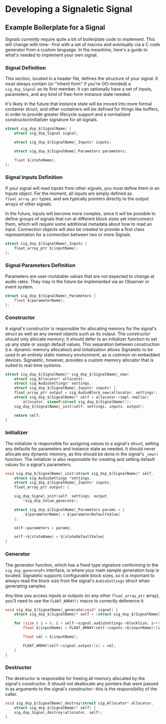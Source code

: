 # Developing a Signaletic Signal

## Example Boilerplate for a Signal

Signals currently require quite a bit of boilerplate code to implement. This will change with time--first with a set of macros and eventually via a C code generator from a custom language. In the meantime, here's a guide to what's needed to implement your own signal.

### Signal Definition

This section, located in a header file, defines the structure of your signal. It must always contain
(or "inherit from" if you're OO-minded) a ```sig_dsp_Signal``` as its first member. It can optionally have a set of inputs, parameters, and any kind of free-form instance state needed.

It's likely in the future that instance state will be moved into more formal container struct, and other containers will be defined for things like buffers, in order to provide greater lifecycle support and a normalized constructor/initializer signature for all signals.

```c
struct sig_dsp_${SignalName} {
    struct sig_dsp_Signal signal;

    struct sig_dsp_${SignalName}_Inputs* inputs;

    struct sig_dsp_${SignalName}_Parameters parameters;

    float ${stateName};
};
```

### Signal Inputs Definition

If your signal will read inputs from other signals, you must define them in an Inputs object. For the moment, all inputs are simply defined as ```float_array_ptr``` types, and are typically pointers directly to the output arrays of other signals.

In the future, inputs will become more complex, since it will be possible to define groups of signals that run at different block sizes yet interconnect them, which will require some additional metadata about how to read an input. Connection objects will also be created to provide a first class representation for a connection between two or more Signals.

```c
struct sig_dsp_${SignalName}_Inputs {
    float_array_ptr ${inputName};
};
```

### Signal Parameters Definition

Parameters are user-mutatable values that are not expected to change at audio rates. They may in the future be implemented via an Observer or event system.

```c
struct sig_dsp_${SignalName}_Parameters {
    float ${parameterName};
};
```

### Constructor

A signal's constructor is responsible for allocating memory for the signal's struct as well as any owned objects such as its output. The constructor should only allocate memory; it should defer to an initializer function to set up any state or assign default values. This separation between construction (i.e. dynamic memory allocation) and initialization allows Signaletic to be used in an entirely static memory environment, as is common on embedded devices. Signaletic, however, provides a custom memory allocator that is suited to real-time systems.

```c
struct sig_dsp_${SignalName}* sig_dsp_${SignalName}_new(
    struct sig_Allocator* allocator,
    struct sig_AudioSettings* settings,
    struct sig_dsp_${SignalName}_Inputs* inputs) {
    float_array_ptr output = sig_AudioBlock_new(allocator, settings);
    struct sig_dsp_${SignalName}* self = allocator->impl->malloc(
        allocator, sizeof(struct sig_dsp_${SignalName}));
    sig_dsp_${SignalName}_init(self, settings, inputs, output);

    return self;
}
```

### Initializer

The initializer is responsible for assigning values to a signal's struct, setting any defaults for parameters and instance state as needed. It should never allocate any dynamic memory, as this should be done in the signal's ```_new()``` function. The initializer is also responsible for creating and setting default values for a signal's parameters.

```c
void sig_dsp_${SignalName}_init(struct sig_dsp_${SignalName}* self,
    struct sig_AudioSettings *settings,
    struct sig_dsp_${SignalName}_Inputs* inputs,
    float_array_ptr output) {

    sig_dsp_Signal_init(self, settings, output,
        *sig_dsp_Value_generate);

    struct sig_dsp_${SignalName}_Parameters params = {
        .${parameterName} = ${parameterDefaultValue}
    };

    self->parameters = params;

    self->${stateName} = ${stateDefaultValue}
}
```

### Generator

The generator function, which has a fixed type signature conforming to the ```sig_dsp_generateFn``` interface, is where your main sample generation loop is located. Signaletic supports configurable block sizes, so it is important to always read the block size from the signal's ```AudioSettings``` struct when generating samples.

Any time you access inputs or outputs (or any other ```float_array_ptr``` array), you'll need to use the ```FLOAT_ARRAY()``` macro to correctly deference it.

````c
void sig_dsp_${SignalName}_generate(void* signal) {
    struct sig_dsp_${SignalName}* self = (struct sig_dsp_${SignalName}*) signal;

    for (size_t i = 0; i < self->signal.audioSettings->blockSize; i++) {
        float ${inputName} = FLOAT_ARRAY(self->inputs->${inputName})[i];

        float val = ${inputName};

        FLOAT_ARRAY(self->signal.output)[i] = val;
    }
}
````

### Destructor

The destructor is responsible for freeing all memory allocated by the signal's constructor. It should not deallocate any pointers that were passed in as arguments to the signal's constructor--this is the responsibility of the caller.

````c
void sig_dsp_${SignalName}_destroy(struct sig_Allocator* allocator,
    struct sig_dsp_${SignalName}* self) {
    sig_dsp_Signal_destroy(allocator, self);
}
````
